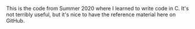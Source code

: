 This is the code from Summer 2020 where I learned to write code in C.
It's not terribly useful, but it's nice to have the reference material here on GitHub.
